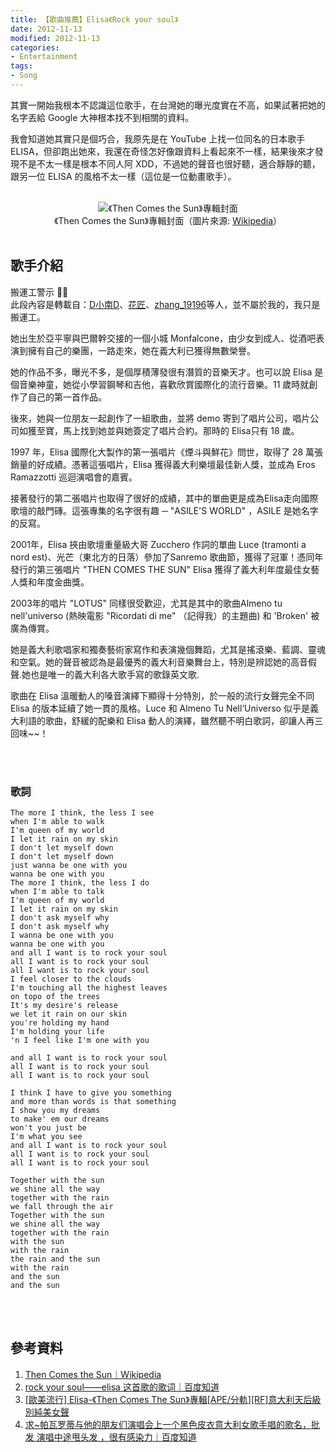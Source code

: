 ```yaml
---
title: 【歌曲推薦】Elisa《Rock your soul》
date: 2012-11-13
modified: 2012-11-13
categories:
- Entertainment
tags:
- Song
--- 
```

 
其實一開始我根本不認識這位歌手，在台灣她的曝光度實在不高，如果試著把她的名字丟給 Google 大神根本找不到相關的資料。

我會知道她其實只是個巧合，我原先是在 YouTube 上找一位同名的日本歌手 ELISA，但卻跑出她來，我還在奇怪怎好像跟資料上看起來不一樣，結果後來才發現不是不太一樣是根本不同人阿 XDD，不過她的聲音也很好聽，適合靜靜的聽，跟另一位 ELISA 的風格不太一樣（這位是一位動畫歌手）。

<!--more-->
<br>

<center> <img src="https://imgur.com/thdMrqs
.jpg" alt="《Then Comes the Sun》專輯封面"></center>
<center class="imgtext">《Then Comes the Sun》專輯封面（圖片來源: <a href="https://en.wikipedia.org/wiki/Then_Comes_the_Sun" class="imgtext">Wikipedia</a>）</center>
<br>


## 歌手介紹

<div class="alert warning">
<div class="head">搬運工警示 👩‍💻</div>
此段內容是轉載自：<a href="http://zhidao.baidu.com/question/63113904.html">D小南D</a>、<a href="http://www.zasv.com/thread-123988-1-1.html">花匠</a>、<a href="https://zhidao.baidu.com/question/214254472.html">zhang_19196</a>等人，並不屬於我的，我只是搬運工。
</div>



她出生於亞平寧與巴爾幹交接的一個小城 Monfalcone，由少女到成人、從酒吧表演到擁有自己的樂團，一路走來，她在義大利已獲得無數榮譽。

她的作品不多，曝光不多，是個厚積薄發很有潛質的音樂天才。也可以說 Elisa 是個音樂神童，她從小學習鋼琴和吉他，喜歡欣賞國際化的流行音樂。11 歲時就創作了自己的第一首作品。 

後來，她與一位朋友一起創作了一組歌曲，並將 demo 寄到了唱片公司，唱片公司如獲至寶，馬上找到她並與她簽定了唱片合約。那時的 Elisa只有 18 歲。

1997 年，Elisa 國際化大製作的第一張唱片《煙斗與鮮花》問世，取得了 28 萬張銷量的好成績。憑著這張唱片，Elisa 獲得義大利樂壇最佳新人獎，並成為 Eros Ramazzotti 巡迴演唱會的嘉賓。

接著發行的第二張唱片也取得了很好的成績，其中的單曲更是成為Elisa走向國際歌壇的敲門磚。這張專集的名字很有趣 ─ "ASILE'S WORLD" ，ASILE 是她名字的反寫。

2001年，Elisa 挾由歌壇重量級大哥 Zucchero 作詞的單曲 Luce (tramonti a nord est)、光芒（東北方的日落）參加了Sanremo 歌曲節，獲得了冠軍！憑同年發行的第三張唱片 "THEN COMES THE SUN" Elisa 獲得了義大利年度最佳女藝人獎和年度金曲獎。 

2003年的唱片 "LOTUS" 同樣很受歡迎，尤其是其中的歌曲Almeno tu nell'universo (熱映電影 "Ricordati di me" （記得我）的主題曲) 和 'Broken' 被廣為傳賞。

她是義大利歌唱家和獨奏藝術家寫作和表演幾個舞蹈，尤其是搖滾樂、藍調、靈魂和空氣。她的聲音被認為是最優秀的義大利音樂舞台上，特別是辨認她的高音假聲.她也是唯一的義大利各大歌手寫的歌錄英文歌.

歌曲在 Elisa 溫暖動人的嗓音演繹下顯得十分特別，於一般的流行女聲完全不同 Elisa 的版本延續了她一貫的風格。Luce 和 Almeno Tu Nell’Universo 似乎是義大利語的歌曲，舒緩的配樂和 Elisa 動人的演繹，雖然聽不明白歌詞，卻讓人再三回味~~！

<br><br>

### 歌詞

```
The more I think, the less I see
when I'm able to walk 
I'm queen of my world 
I let it rain on my skin
I don't let myself down
I don't let myself down
just wanna be one with you
wanna be one with you
The more I think, the less I do
when I'm able to talk
I'm queen of my world
I let it rain on my skin
I don't ask myself why
I don't ask myself why
I wanna be one with you
wanna be one with you
and all I want is to rock your soul
all I want is to rock your soul
all I want is to rock your soul  
I feel closer to the clouds
I'm touching all the highest leaves
on topo of the trees
It's my desire's release
we let it rain on our skin
you're holding my hand
I'm holding your life
'n I feel like I'm one with you

and all I want is to rock your soul
all I want is to rock your soul
all I want is to rock your soul

I think I have to give you something
and more than words is that something 
I show you my dreams
to make' em our dreams
won't you just be
I'm what you see
and all I want is to rock your soul
all I want is to rock your soul
all I want is to rock your soul

Together with the sun
we shine all the way
together with the rain
we fall through the air
Together with the sun
we shine all the way
together with the rain
with the sun
with the rain
the rain and the sun
with the rain
and the sun
and the sun 
```

<br><br> 

## 參考資料 
1. [Then Comes the Sun｜Wikipedia](https://en.wikipedia.org/wiki/Then_Comes_the_Sun)
2. [rock your soul——elisa 这首歌的歌词｜百度知道](http://zhidao.baidu.com/question/63113904.html) 
3. [[歐美流行] Elisa-《Then Comes The Sun》專輯[APE/分軌][RF]意大利天后級別純美女聲](http://www.zasv.com/thread-123988-1-1.html)
4. [求~帕瓦罗蒂与他的朋友们演唱会上一个黑色皮衣意大利女歌手唱的歌名，批发 演唱中途甩头发 ，很有感染力｜百度知道](https://zhidao.baidu.com/question/214254472.html)
